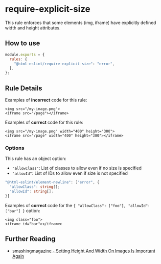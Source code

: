 # require-explicit-size

This rule enforces that some elements (img, iframe) have explicitly defined width and height attributes.

## How to use

```js,.eslintrc.js
module.exports = {
  rules: {
    "@html-eslint/require-explicit-size": "error",
  },
};
```

## Rule Details

Examples of **incorrect** code for this rule:

```html,incorrect
<img src="/my-image.png">
<iframe src="/page"></iframe>
```

Examples of **correct** code for this rule:

```html,incorrect
<img src="/my-image.png" width="400" height="300">
<iframe src="/page" width="400" height="300"></iframe>
```

### Options

This rule has an object option:

- `"allowClass"`: List of classes to allow even if no size is specified
- `"allowId"`: List of IDs to allow even if size is not specified

```ts
"@html-eslint/element-newline": ["error", {
  "allowClass": string[];
  "allowId": string[];
}]
```

Examples of **correct** code for the `{ "allowClass": ["foo"], "allowId": ["bar"] }` option:

```html,correct
<img class="foo">
<iframe id="bar"></iframe>
```

## Further Reading

- [smashingmagazine - Setting Height And Width On Images Is Important Again](https://www.smashingmagazine.com/2020/03/setting-height-width-images-important-again/)
